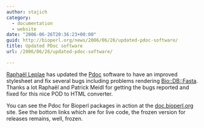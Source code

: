 ```yaml
---
author: stajich
category:
  - documentation
  - website
date: "2006-06-26T20:36:23+00:00"
guid: http://bioperl.org/news/2006/06/26/updated-pdoc-software/
title: Updated PDoc software
url: /2006/06/26/updated-pdoc-software/

---
```

[Raphaël Leplae](http://www.scmbb.ulb.ac.be/~raphael/) has updated the [Pdoc](http://pdoc.sourceforge.net/) software to have an improved stylesheet and fix several bugs including problems rendering [Bio::DB::Fasta](http://bioperl.org/wiki/Module:Bio::DB::Fasta). Thanks a lot Raphaël and Patrick Meidl for getting the bugs reported and fixed for this nice POD to HTML converter.

You can see the Pdoc for Bioperl packages in action at the [doc.bioperl.org](http://doc.bioperl.org) site. See the bottom links which are for live code, the frozen version for releases remains, well, frozen.
